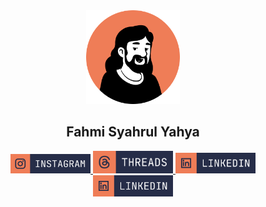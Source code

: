 <div align="center">
  <img src="profile.png" width="150" height="150">
  <h2>Fahmi Syahrul Yahya</h2>
  <a href="https://www.instagram.com/code.with.fahmi/">
    <img src="socials/instagram.png" width="128">
  </a>
  <a href="">
    <img src="socials/tiktok-1.png" width="128">
  </a>
  <a href="https://www.tiktok.com/@code.with.fahmi">
    <img src="socials/linkedin.png" width="128">
  </a>
  <a href="https://www.linkedin.com/in/fahmi-syahrul-yahya">
    <img src="socials/linkedin.png" width="128" />
  </a>
</div>

